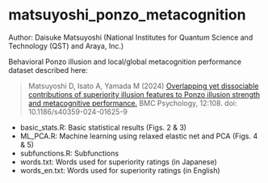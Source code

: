 # matsuyoshi_ponzo_metacognition
Author: Daisuke Matsuyoshi (National Institutes for Quantum Science and Technology (QST) and Araya, Inc.)

Behavioral Ponzo illusion and local/global metacognition performance dataset described here:
> Matsuyoshi D, Isato A, Yamada M (2024) [Overlapping yet dissociable contributions of superiority illusion features to Ponzo illusion strength and metacognitive performance.](https://doi.org/10.1186/s40359-024-01625-9) BMC Psychology, 12:108. doi: 10.1186/s40359-024-01625-9


- basic_stats.R: Basic statistical results (Figs. 2 & 3)
- ML_PCA.R: Machine learning using relaxed elastic net and PCA (Figs. 4 & 5)
- subfunctions.R: Subfunctions
- words.txt: Words used for superiority ratings (in Japanese)
- words_en.txt: Words used for superiority ratings (in English)
